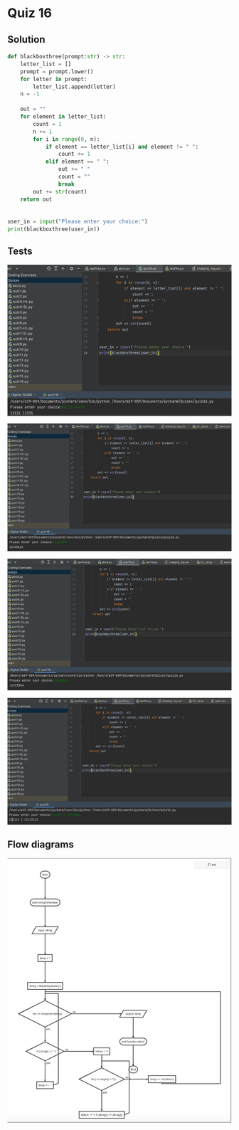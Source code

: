 # Quiz 16
## Solution
```.py
def blackboxthree(prompt:str) -> str:
    letter_list = []
    prompt = prompt.lower()
    for letter in prompt:
        letter_list.append(letter)
    n = -1

    out = ""
    for element in letter_list:
        count = 1
        n += 1
        for i in range(0, n):
            if element == letter_list[i] and element != " ":
                count += 1
            elif element == " ":
                out += " "
                count = ""
                break
        out += str(count)
    return out


user_in = input("Please enter your choice:")
print(blackboxthree(user_in))
```

## Tests
![](https://github.com/thumulakaru/Unit-1/blob/main/Quizes/Quiz%2016%20tests%20part.1.png)

![](https://github.com/thumulakaru/Unit-1/blob/main/Quizes/Quiz%2016%20tests%20part.2.png)

![](https://github.com/thumulakaru/Unit-1/blob/main/Quizes/Quiz%2016%20tests%20part.3.png)

![](https://github.com/thumulakaru/Unit-1/blob/main/Quizes/Quiz%2016%20tests%20part.4.png)

## Flow diagrams
![](https://github.com/thumulakaru/Unit-1/blob/main/Quizes/Quiz_016_FlowDiagram.png)

